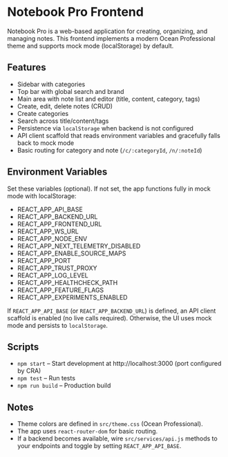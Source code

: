 # Notebook Pro Frontend

Notebook Pro is a web-based application for creating, organizing, and managing notes. This frontend implements a modern Ocean Professional theme and supports mock mode (localStorage) by default.

## Features

- Sidebar with categories
- Top bar with global search and brand
- Main area with note list and editor (title, content, category, tags)
- Create, edit, delete notes (CRUD)
- Create categories
- Search across title/content/tags
- Persistence via `localStorage` when backend is not configured
- API client scaffold that reads environment variables and gracefully falls back to mock mode
- Basic routing for category and note (`/c/:categoryId`, `/n/:noteId`)

## Environment Variables

Set these variables (optional). If not set, the app functions fully in mock mode with localStorage:

- REACT_APP_API_BASE
- REACT_APP_BACKEND_URL
- REACT_APP_FRONTEND_URL
- REACT_APP_WS_URL
- REACT_APP_NODE_ENV
- REACT_APP_NEXT_TELEMETRY_DISABLED
- REACT_APP_ENABLE_SOURCE_MAPS
- REACT_APP_PORT
- REACT_APP_TRUST_PROXY
- REACT_APP_LOG_LEVEL
- REACT_APP_HEALTHCHECK_PATH
- REACT_APP_FEATURE_FLAGS
- REACT_APP_EXPERIMENTS_ENABLED

If `REACT_APP_API_BASE` (or `REACT_APP_BACKEND_URL`) is defined, an API client scaffold is enabled (no live calls required). Otherwise, the UI uses mock mode and persists to `localStorage`.

## Scripts

- `npm start` – Start development at http://localhost:3000 (port configured by CRA)
- `npm test` – Run tests
- `npm run build` – Production build

## Notes

- Theme colors are defined in `src/theme.css` (Ocean Professional).
- The app uses `react-router-dom` for basic routing.
- If a backend becomes available, wire `src/services/api.js` methods to your endpoints and toggle by setting `REACT_APP_API_BASE`.
